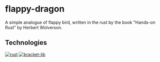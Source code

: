 # flappy-dragon
A simple analogue of flappy bird, written in the rust by the book "Hands-on Rust" by Herbert Wolverson.
## Technologies
[![rust](https://img.shields.io/badge/-rust-000?logo=%22Rust%22)](https://www.rust-lang.org/)
[![bracket-lib](https://img.shields.io/badge/-bracketlib-42084B)](https://github.com/amethyst/bracket-lib)
